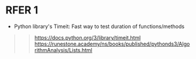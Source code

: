 
# RFER 1
- Python library's Timeit: Fast way to test duration of functions/methods
>> https://docs.python.org/3/library/timeit.html
>> https://runestone.academy/ns/books/published/pythonds3/AlgorithmAnalysis/Lists.html
